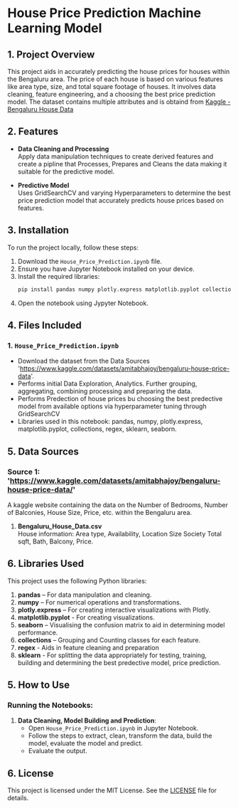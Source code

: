 # House Price Prediction Machine Learning Model

## 1. Project Overview
This project aids in accurately predicting the house prices for houses within the Bengaluru area. The price of each house is based on various features like area type, size, and total square footage of houses.
It involves data cleaning, feature engineering, and a choosing the best price prediction model. The dataset contains multiple attributes and is obtaind from [Kaggle - Bengaluru House Data](https://www.kaggle.com/datasets/amitabhajoy/bengaluru-house-price-data)

## 2. Features
- **Data Cleaning and Processing**  
  Apply data manipulation techniques to create derived features and create a pipline that Processes, Prepares and Cleans the data making it suitable for the predictive model.    

- **Predictive Model**  
  Uses GridSearchCV and varying Hyperparameters to determine the best price prediction model that accurately predicts house prices based on features.

## 3. Installation

To run the project locally, follow these steps:

  1. Download the `House_Price_Prediction.ipynb` file.
  2. Ensure you have Jupyter Notebook installed on your device.
  3. Install the required libraries:
     ```bash
     pip install pandas numpy plotly.express matplotlib.pyplot collections regex sklearn plotly.graph_objects pandas numpy seaborn
  4. Open the notebook using Jypyter Notebook.

## 4. Files Included

### 1. `House_Price_Prediction.ipynb`
  - Download the dataset from the Data Sources 'https://www.kaggle.com/datasets/amitabhajoy/bengaluru-house-price-data'.
  - Performs initial Data Exploration, Analytics. Further grouping, aggregating, combining processing and preparing the data.
  - Performs Predection of house prices bu choosing the best predective model from available options via hyperparameter tuning through GridSearchCV
  - Libraries used in this notebook: pandas, numpy, plotly.express, matplotlib.pyplot, collections, regex, sklearn, seaborn.

## 5. Data Sources

### Source 1: 'https://www.kaggle.com/datasets/amitabhajoy/bengaluru-house-price-data/'
A kaggle website containing the data on the Number of Bedrooms, Number of Balconies, House Size, Price, etc. within the Bengaluru area. 

1. **Bengaluru_House_Data.csv**  
   House information: Area type,	Availability,	Location	Size	Society	Total sqft,	Bath,	Balcony,	Price.

## 6. Libraries Used

This project uses the following Python libraries:

1. **pandas** – For data manipulation and cleaning.  
2. **numpy** – For numerical operations and transformations.  
3. **plotly.express** – For creating interactive visualizations with Plotly.
4. **matplotlib.pyplot** - For creating visualizations.
5. **seaborn** – Visualising the confusion matrix to aid in determining model performance.
6. **collections** – Grouping and Counting classes for each feature.
7. **regex** - Aids in feature cleaning and preparation
8. **sklearn** - For splitting the data appropriately for testing, training, building and determining the best predective model, price prediction. 

## 5. How to Use

### Running the Notebooks:

1. **Data Cleaning, Model Building and Prediction**:
   - Open `House_Price_Prediction.ipynb` in Jupyter Notebook.
   - Follow the steps to extract, clean, transform the data, build the model, evaluate the model and predict.
   - Evaluate the output.

## 6. License

This project is licensed under the MIT License. See the [LICENSE](LICENSE) file for details.
